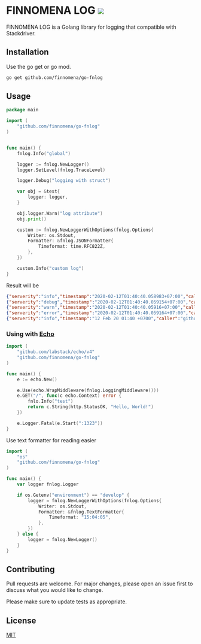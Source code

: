 # FINNOMENA LOG <img src="https://img.shields.io/github/license/finnomena/go-fnlog">

FINNOMENA LOG is a Golang library for logging that compatible with Stackdriver.

## Installation

Use the go get or go mod.

```bash
go get github.com/finnomena/go-fnlog
```

## Usage

```go
package main

import (
	"github.com/finnomena/go-fnlog"
)


func main() {
	fnlog.Info("global")

	logger := fnlog.NewLogger()
	logger.SetLevel(fnlog.TraceLevel)

	logger.Debug("logging with struct")

	var obj = &test{
		logger: logger,
	}

	obj.logger.Warn("log attribute")
	obj.print()

	custom := fnlog.NewLoggerWithOptions(fnlog.Options{
		Writer: os.Stdout,
		Formatter: &fnlog.JSONFormatter{
			Timeformat: time.RFC822Z,
		},
	})

	custom.Info("custom log")
}

```

Result will be

```json
{"serverity":"info","timestamp":"2020-02-12T01:40:40.058983+07:00","caller":"github.com/finnomena/go-fnlog.(*standard).print","message":"global"}
{"serverity":"debug","timestamp":"2020-02-12T01:40:40.059154+07:00","caller":"github.com/finnomena/go-fnlog.(*standard).print","message":"logging with struct"}
{"serverity":"warn","timestamp":"2020-02-12T01:40:40.05916+07:00","caller":"github.com/finnomena/go-fnlog.(*standard).print","message":"log attribute"}
{"serverity":"error","timestamp":"2020-02-12T01:40:40.059164+07:00","caller":"github.com/finnomena/go-fnlog.(*standard).print","message":"log with method"}
{"serverity":"info","timestamp":"12 Feb 20 01:40 +0700","caller":"github.com/finnomena/go-fnlog.(*standard).print","message":"custom log"}
```

### Using with [Echo](https://echo.labstack.com/)

```go
import (
    "github.com/labstack/echo/v4"
    "github.com/finnomena/go-fnlog"
)

func main() {
    e := echo.New()

    e.Use(echo.WrapMiddleware(fnlog.LoggingMiddleware()))
    e.GET("/", func(c echo.Context) error {
        fnlo.Info("test")
        return c.String(http.StatusOK, "Hello, World!")
    })

    e.Logger.Fatal(e.Start(":1323"))
}
```

Use text formatter for reading easier

```go
import (
	"os"
	"github.com/finnomena/go-fnlog"
)

func main() {
	var logger fnlog.Logger

    if os.Getenv("environment") == "develop" {
		logger = fnlog.NewLoggerWithOptions(fnlog.Options{
			Writer: os.Stdout,
			Formatter: &fnlog.TextFormatter{
				Timeformat: "15:04:05",
			},
		})
	} else {
		logger = fnlog.NewLogger()
	}
}
```


## Contributing
Pull requests are welcome. For major changes, please open an issue first to discuss what you would like to change.

Please make sure to update tests as appropriate.

## License
[MIT](https://choosealicense.com/licenses/mit/)